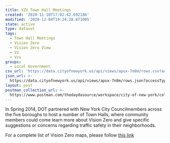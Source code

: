```yaml
---
title: VZV_Town Hall Meetings
created: '2020-11-10T17:02:42.692186'
modified: '2020-12-04T19:24:28.871005'
state: active
type: dataset
tags:
  - Town Hall Meetings
  - Vision Zero
  - Vision Zero View
  - Vz
  - Vzv
groups:
  - Local Government
csv_url: 'https://data.cityofnewyork.us/api/views/apux-7n8m/rows.csv?accessType=DOWNLOAD'
json_url: >-
  https://data.cityofnewyork.us/api/views/apux-7n8m/rows.json?accessType=DOWNLOAD
layout: post
postman_collection_url: >-
  https://www.postman.com/thedaydasource/workspace/city-of-new-york/collection/15909983-aa728e18-028a-4e29-8a34-7416d9258f24
---
```

In Spring 2014, DOT partnered with New York City Councilmembers across the five boroughs to host a number of Town Halls, where community members could come learn more about Vision Zero and give specific suggestions or concerns regarding traffic safety in their neighborhoods.

For a complete list of Vision Zero maps, please follow <a href="https://data.cityofnewyork.us/browse?q=vzv&sortBy=last_modified&utf8=%E2%9C%93">this link</a>
